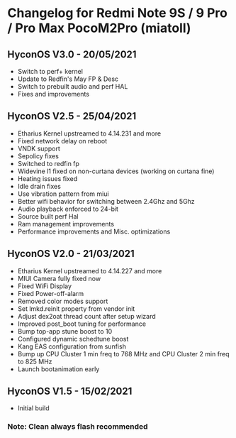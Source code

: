 # Changelog for Redmi Note 9S / 9 Pro / Pro Max  PocoM2Pro (miatoll)

## HyconOS V3.0 - 20/05/2021
- Switch to perf+ kernel
- Update to Redfin's May FP & Desc
- Switch to prebuilt audio and perf HAL
- Fixes and improvements

## HyconOS V2.5 - 25/04/2021
- Etharius Kernel upstreamed to 4.14.231 and more
- Fixed network delay on reboot
- VNDK support
- Sepolicy fixes
- Switched to redfin fp
- Widevine l1 fixed on non-curtana devices (working on curtana fine)
- Heating issues fixed 
- Idle drain fixes 
- Use vibration pattern from miui
- Better wifi behavior for switching between 2.4Ghz and 5Ghz
- Audio playback enforced to 24-bit
- Source built perf Hal
- Ram management improvements
- Performance improvements and Misc. optimizations

## HyconOS V2.0 - 21/03/2021
- Etharius Kernel upstreamed to 4.14.227 and more
- MIUI Camera fully fixed now
- Fixed WiFi Display
- Fixed Power-off-alarm
- Removed color modes support
- Set lmkd.reinit property from vendor init
- Adjust dex2oat thread count after setup wizard
- Improved post_boot tuning for performance
- Bump top-app stune boost to 10
- Configured dynamic schedtune boost
- Kang EAS configuration from sunfish
- Bump up CPU Cluster 1 min freq to 768 MHz and CPU Cluster 2 min freq to 825 MHz
- Launch bootanimation early


## HyconOS V1.5 - 15/02/2021
- Initial build


### Note: Clean always flash recommended

